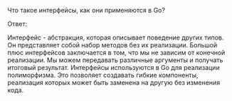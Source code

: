 Что такое интерфейсы, как они применяются в Go?

Ответ:

Интерфейс - абстракция, которая описывает поведение других типов. Он представляет собой набор методов
без их реализации. Большой плюс интерфейсов заключается в том, что мы не зависим от конечной реализации.
Мы можем передавать различные аргументы и получать итоговый результат.
Интерфейсы используются в Go для реализации полиморфизма. Это позволяет создавать гибкие компоненты, 
реализация которых может быть заменена на другую без изменения кода.